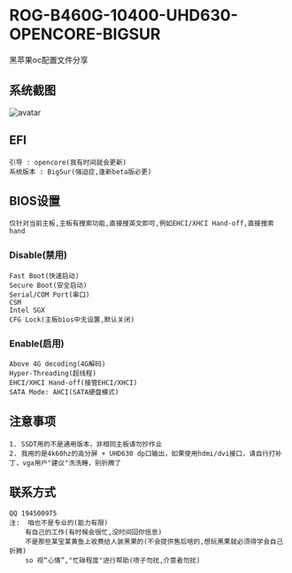 # ROG-B460G-10400-UHD630-OPENCORE-BIGSUR
黑苹果oc配置文件分享

## 系统截图
![avatar](https://github.com/JhonsonT/ROG-B460G-10400-UHD630-OPENCORE-BIGSUR/blob/main/images/system.png)

## EFI
```text
引导 : opencore(我有时间就会更新)
系统版本 : BigSur(强迫症,逢新beta版必更)
```

## BIOS设置

```text
仅针对当前主板,主板有搜索功能,直接搜英文即可,例如EHCI/XHCI Hand-off,直接搜索hand
```

### Disable(禁用)
```text
Fast Boot(快速启动)
Secure Boot(安全启动)
Serial/COM Port(串口)
CSM
Intel SGX
CFG Lock(主板bios中无设置,默认关闭)
```

### Enable(启用)
```text
Above 4G decoding(4G解码)
Hyper-Threading(超线程)
EHCI/XHCI Hand-off(接管EHCI/XHCI)
SATA Mode: AHCI(SATA硬盘模式)
```

## 注意事项
```text
1. SSDT用的不是通用版本，非相同主板请勿抄作业
2. 我用的是4k60hz的高分屏 + UHD630 dp口输出，如果使用hdmi/dvi接口，请自行打补丁，vga用户"建议"洗洗睡，别折腾了
```

## 联系方式
```text
QQ 194500975
注:  咱也不是专业的(能力有限)
    有自己的工作(有时候会很忙,没时间回你信息)
    不是那些某宝某黄鱼上收费给人装黑果的(不会提供售后啥的,想玩黑果就必须得学会自己折腾)
    so 视“心情”,"忙碌程度"进行帮助(喷子勿扰,介意者勿扰)
```
